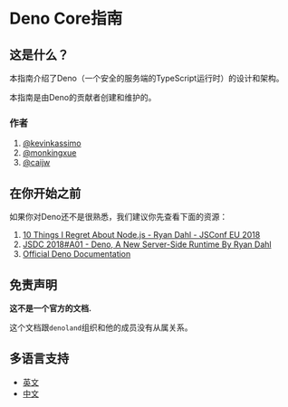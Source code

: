 # Deno Core指南

## 这是什么？

本指南介绍了Deno（一个安全的服务端的TypeScript运行时）的设计和架构。 

本指南是由Deno的贡献者创建和维护的。

### 作者

1. [@kevinkassimo](https://github.com/kevinkassimo)
2. [@monkingxue](https://github.com/monkingxue)
3. [@caijw](https://github.com/caijw)

## 在你开始之前

如果你对Deno还不是很熟悉，我们建议你先查看下面的资源：

1. [10 Things I Regret About Node.js - Ryan Dahl - JSConf EU 2018](https://www.youtube.com/watch?v=M3BM9TB-8yA)
2. [JSDC 2018\#A01 - Deno, A New Server-Side Runtime By Ryan Dahl](https://www.youtube.com/watch?v=FlTG0UXRAkE)
3. [Official Deno Documentation](https://github.com/denoland/deno/blob/master/Docs.md)

## 免责声明

**这不是一个官方的文档.**

这个文档跟`denoland`组织和他的成员没有从属关系。


## 多语言支持
- [英文](../)
- [中文](.)
